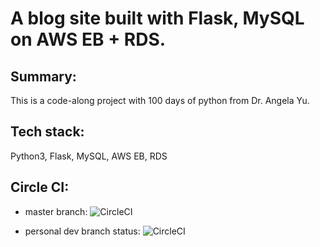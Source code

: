 # A blog site built with Flask, MySQL on AWS EB + RDS.

## Summary: 
This is a code-along project with 100 days of python from Dr. Angela Yu.

## Tech stack: 
Python3, Flask, MySQL, AWS EB, RDS

## Circle CI: 
* master branch:
![CircleCI](https://circleci.com/gh/sunpochin/py_flask_blog.svg?style=shield)

* personal dev branch status:
![CircleCI](https://circleci.com/gh/sunpochin/py_flask_blog/tree/pochin-branch.svg?style=shield)


